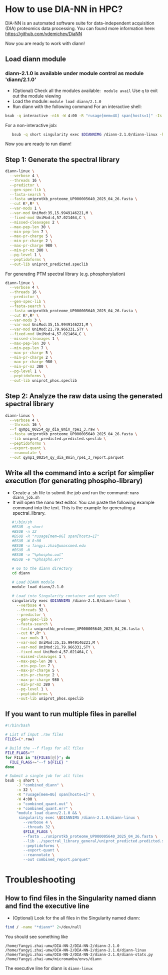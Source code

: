 # How to use DIA-NN in HPC?
DIA-NN is an automated software suite for data-independent acquisition (DIA) proteomics data processing.
You can found more information here: https://github.com/vdemichev/DiaNN

Now you are ready to work with diann!

## Load diann module
### diann-2.1.0 is available under module control as module 'diann/2.1.0'
- (Optional) Check all the modules available: ``` module avail```
Use ```q``` to exit out the module viewing
- Load the module: ```module load diann/2.1.0```
- Run diann with the following command
For an interactive shell:
```bash
bsub -q interactive -n16 -W 4:00 -R "rusage[mem=4G] span[hosts=1]" -Is singularity shell $DIANNIMG /bin/bash
```
For a non-interactive job:
``` bash
   bsub -q short singularity exec $DIANNIMG /diann-2.1.0/diann-linux -h
```

Now you are ready to run diann!

## Step 1: Generate the spectral library
```bash
diann-linux \
  --verbose 4 \
  --threads 16 \
  --predictor \
  --gen-spec-lib \
  --fasta-search \
  --fasta uniprotkb_proteome_UP000005640_2025_04_26.fasta \
  --cut K*,R* \
  --var-mods 1 \
  --var-mod UniMod:35,15.9949146221,M \
  --fixed-mod UniMod:4,57.021464,C \
  --missed-cleavages 2 \
  --max-pep-len 30 \
  --min-pep-len 7 \
  --max-pr-charge 5 \
  --min-pr-charge 2 \
  --max-pr-charge 980 \
  --min-pr-mz 380 \
  --pg-level 1 \
  --peptidoforms \
  --out-lib uniprot_predicted.speclib
```

For generating PTM spectral library (e.g. phosphorylation)
```bash
diann-linux \
  --verbose 4 \
  --threads 16 \
  --predictor \
  --gen-spec-lib \
  --fasta-search \
  --fasta uniprotkb_proteome_UP000005640_2025_04_26.fasta \
  --cut K*,R* \
  --var-mods 3 \
  --var-mod UniMod:35,15.9949146221,M \
  --var-mod UniMod:21,79.966331,STY \
  --fixed-mod UniMod:4,57.021464,C \
  --missed-cleavages 1 \
  --max-pep-len 30 \
  --min-pep-len 7 \
  --max-pr-charge 5 \
  --min-pr-charge 2 \
  --max-pr-charge 980 \
  --min-pr-mz 380 \
  --pg-level 1 \
  --peptidoforms \
  --out-lib uniprot_phos.speclib
```

## Step 2: Analyze the raw data using the generated spectral library
```bash
diann-linux \
  --verbose 4 \
  --threads 16 \
  --f qymp1_00254_qy_dia_8min_rpe1_3.raw \
  --fasta uniprotkb_proteome_UP000005640_2025_04_26.fasta \
  --lib uniprot_predicted.predicted.speclib \
  --peptidoforms \
  --export-quant \
  --reannotate \
  --out qymp1_00254_qy_dia_8min_rpe1_3_report.parquet
```
## Write all the command into a script for simplier execution (for generating phospho-library)
- Create a .sh file to submit the job and run the command: ```nano diann_job.sh```
- It will open the nano text editor. You can paste the following example command into the text. This is the example for generating a spectral_library.
``` bash
   #!/bin/sh
   #BSUB -q short
   #BSUB -n 32
   #BSUB -R "rusage[mem=8G] span[hosts=1]"
   #BSUB -W 8:00
   #BSUB -u fangyi.zhai@umassmed.edu
   #BSUB -N
   #BSUB -o "%phospho.out"
   #BSUB -e "%phospho.err"

   # Go to the diann directory
   cd diann

   # Load DIANN module
   module load diann/2.1.0
   
   # Load into Singularity container and open shell
   singularity exec $DIANNIMG /diann-2.1.0/diann-linux \
     --verbose 4 \
     --threads 32 \
     --predictor \
     --gen-spec-lib \
     --fasta-search \
     --fasta uniprotkb_proteome_UP000005640_2025_04_26.fasta \
     --cut K*,R* \
     --var-mods 3 \
     --var-mod UniMod:35,15.9949146221,M \
     --var-mod UniMod:21,79.966331,STY \
     --fixed-mod UniMod:4,57.021464,C \
     --missed-cleavages 1 \
     --max-pep-len 30 \
     --min-pep-len 7 \
     --max-pr-charge 5 \
     --min-pr-charge 2 \
     --max-pr-charge 980 \
     --min-pr-mz 380 \
     --pg-level 1 \
     --peptidoforms \
     --out-lib uniprot_phos.speclib
```
## If you want to run multiple files in parellel
```bash
#!/bin/bash

# List of input .raw files
FILES=(*.raw)

# Build the --f flags for all files
FILE_FLAGS=""
for FILE in "${FILES[@]}"; do
  FILE_FLAGS+="--f ${FILE} "
done

# Submit a single job for all files
bsub -q short \
     -J "combined_diann" \
     -n 32 \
     -R "rusage[mem=8G] span[hosts=1]" \
     -W 4:00 \
     -o "combined_quant.out" \
     -e "combined_quant.err" \
     "module load diann/2.1.0 && \
      singularity exec \$DIANNIMG /diann-2.1.0/diann-linux \
        --verbose 4 \
        --threads 32 \
        $FILE_FLAGS \
        --fasta ../uniprotkb_proteome_UP000005640_2025_04_26.fasta \
        --lib ../spectral_library_general/uniprot_predicted.predicted.speclib \
        --peptidoforms \
        --export-quant \
        --reannotate \
        --out combined_report.parquet"

```
# Troubleshooting
## How to find files in the Singularity named diann and find the executive line
- (Optional) Look for the all files in the Singularity named diann:
```bash
find / -name "*diann*" 2>/dev/null
```
You should see something like
```
/home/fangyi.zhai-umw/DIA-NN-2/DIA-NN-2/diann-2.1.0
/home/fangyi.zhai-umw/DIA-NN-2/DIA-NN-2/diann-2.1.0/diann-linux
/home/fangyi.zhai-umw/DIA-NN-2/DIA-NN-2/diann-2.1.0/diann-stats.py
/home/fangyi.zhai-umw/micromamba/envs/diann
```
The executive line for diann is ```diann-linux```
